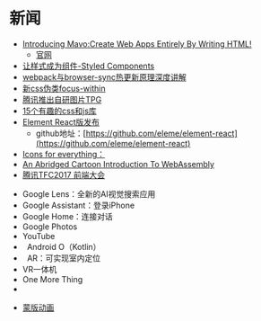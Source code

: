 
# 新闻
- [Introducing Mavo:Create Web Apps Entirely By Writing HTML!](https://www.smashingmagazine.com/2017/05/introducing-mavo/)
  + [官网](https://mavo.io/docs/)
- [让样式成为组件-Styled Components](http://www.alloyteam.com/2017/05/guide-styled-components/)
- [webpack与browser-sync热更新原理深度讲解](http://louiszhai.github.io/2017/04/19/hmr/)
- [新css伪类focus-within](https://juejin.im/post/591ba06e128fe1005ce88f68)
- [腾讯推出自研图片TPG](https://mp.weixin.qq.com/s?__biz=MzA3NDEyMDgzMw==&mid=2652945166&idx=1&sn=0f531c028b5ed0c90a80db67cacd6e65)
- [15个有趣的css和js库](http://tutorialzine.com/2017/05/15-interesting-javascript-and-css-libraries-for-may-2017/)
- [Element React版发布](https://zhuanlan.zhihu.com/p/26818433 )
  + github地址：[https://github.com/eleme/element-react](https://github.com/eleme/element-react)
- [Icons for everything：](https://thenounproject.com/)
- [An Abridged Cartoon Introduction To WebAssembly](https://www.smashingmagazine.com/2017/05/abridged-cartoon-introduction-webassembly/?utm_source=frontendfocus&utm_medium=email)
- [腾讯TFC2017 前端大会](http://www.geekpark.net/topics/219361)
 +   Google Lens：全新的AI视觉搜索应用
 +   Google Assistant：登录iPhone
 +   Google Home：连接对话
 +   Google Photos
 +   YouTube
 +   Android O（Kotlin）
 +   AR：可实现室内定位
 +   VR一体机
 +   One More Thing
 +   
- [蒙版动画](https://juejin.im/post/591cfc2844d904006c939bd4)

